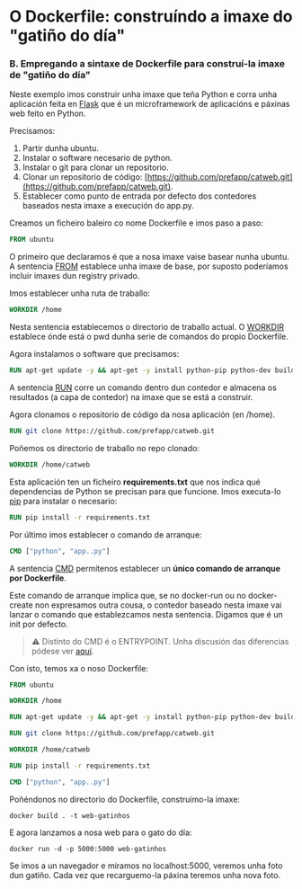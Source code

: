 # O Dockerfile: construíndo a imaxe do "gatiño do día"

### B. Empregando a sintaxe de Dockerfile para construí-la imaxe de "gatiño do día"

Neste exemplo imos construir unha imaxe que teña Python e corra unha aplicación feita en [Flask](https://flask.palletsprojects.com/en/1.1.x/) que é un microframework de aplicacións e páxinas web feito en Python.

Precisamos:

1. Partir dunha ubuntu.
2. Instalar o software necesario de python.
3. Instalar o git para clonar un repositorio.
4. Clonar un repositorio de código: [https://github.com/prefapp/catweb.git](https://github.com/prefapp/catweb.git).
5. Establecer como punto de entrada por defecto dos contedores baseados nesta imaxe a execución do app.py.

Creamos un ficheiro baleiro co nome Dockerfile e imos paso a paso:

```dockerfile
FROM ubuntu
```

O primeiro que declaramos é que a nosa imaxe vaise basear nunha ubuntu. A sentencia [FROM](https://docs.docker.com/engine/reference/builder/#from) establece unha imaxe de base, por suposto poderíamos incluir imaxes dun registry privado.

Imos establecer unha ruta de traballo:

```dockerfile
WORKDIR /home
```

Nesta sentencia establecemos o directorio de traballo actual. O [WORKDIR](https://docs.docker.com/engine/reference/builder/#workdir) establece ónde está o pwd dunha serie de comandos do propio Dockerfile.

Agora instalamos o software que precisamos:

```dockerfile
RUN apt-get update -y && apt-get -y install python-pip python-dev build-essential git
```

A sentencia [RUN](https://docs.docker.com/engine/reference/builder/#run) corre un comando dentro dun contedor e almacena os resultados (a capa de contedor) na imaxe que se está a construir.

Agora clonamos o repositorio de código da nosa aplicación (en /home).

```dockerfile
RUN git clone https://github.com/prefapp/catweb.git
```

Poñemos os directorio de traballo no repo clonado:

```dockerfile
WORKDIR /home/catweb
```

Esta aplicación ten un ficheiro **requirements.txt** que nos indica qué dependencias de Python se precisan para que funcione. Imos executa-lo [pip](https://pypi.org/project/pip/) para instalar o necesario:

```dockerfile
RUN pip install -r requirements.txt
```

Por último imos establecer o comando de arranque:

```dockerfile
CMD ["python", "app..py"]
```

A sentencia [CMD](https://docs.docker.com/engine/reference/builder/#cmd) permítenos establecer un **único comando de arranque por Dockerfile**.

Este comando de arranque implica que, se no docker-run ou no docker-create non expresamos outra cousa, o contedor baseado nesta imaxe vai lanzar o comando que establezcamos nesta sentencia. Digamos que é un init por defecto.

> ⚠️ Distinto do CMD é o ENTRYPOINT. Unha discusión das diferencias pódese ver [aquí](https://www.ctl.io/developers/blog/post/dockerfile-entrypoint-vs-cmd/).

Con isto, temos xa o noso Dockerfile:

```dockerfile
FROM ubuntu

WORKDIR /home

RUN apt-get update -y && apt-get -y install python-pip python-dev build-essential git

RUN git clone https://github.com/prefapp/catweb.git

WORKDIR /home/catweb

RUN pip install -r requirements.txt

CMD ["python", "app..py"]
```

Poñéndonos no directorio do Dockerfile, construímo-la imaxe:

```shell
docker build . -t web-gatinhos
```

E agora lanzamos a nosa web para o gato do día:

```shell
docker run -d -p 5000:5000 web-gatinhos
```

Se imos a un navegador e miramos no localhost:5000, veremos unha foto dun gatiño. Cada vez que recarguemo-la páxina teremos unha nova foto.
